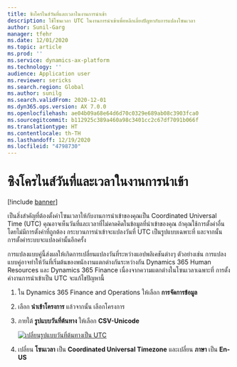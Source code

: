 ```yaml
---
title: ซิงโครไนส์วันที่และเวลาในงานการนําเข้า
description: ใช้โซนเวลา UTC ในงานการนําเข้าเพื่อหลีกเลี่ยงปัญหากับการแปลงโซนเวลา
author: Sunil-Garg
manager: tfehr
ms.date: 12/01/2020
ms.topic: article
ms.prod: ''
ms.service: dynamics-ax-platform
ms.technology: ''
audience: Application user
ms.reviewer: sericks
ms.search.region: Global
ms.author: sunilg
ms.search.validFrom: 2020-12-01
ms.dyn365.ops.version: AX 7.0.0
ms.openlocfilehash: ae04b09a68e64d6d70c0329e689ab08c3903fca0
ms.sourcegitcommit: b112925c389a460a98c3401cc2c67df7091b066f
ms.translationtype: HT
ms.contentlocale: th-TH
ms.lasthandoff: 12/19/2020
ms.locfileid: "4798730"
---
```

# <a name="synchronize-date-and-time-in-import-jobs"></a>ซิงโครไนส์วันที่และเวลาในงานการนําเข้า

[!include [banner](../includes/banner.md)]

เป็นสิ่งสำคัญที่ต้องตั้งค่าโซนเวลาให้กับงานการนําเข้าของคุณเป็น Coordinated Universal Time (UTC) คุณอาจเห็นวันที่และเวลาที่ไม่คาดคิดในข้อมูลที่นําเข้าของคุณ ถ้าคุณใช้การตั้งค่าอื่น โดยไม่มีการตั้งค่าที่ถูกต้อง กระบวนการนําเข้าจะแปลงวันที่ UTC เป็นรูปแบบเฉพาะที่ และจากนั้น การตั้งค่าระบบจะแปลงค่านั้นอีกครั้ง

การแปลงแบบคู่นี้ส่งผลให้เกิดการเปลี่ยนแปลงวันที่ระหว่างแอปพลิเคชันต่างๆ ตัวอย่างเช่น การแปลงแบบคู่อาจทําให้วันที่เริ่มต้นของพนักงานแตกต่างกันระหว่างกัน Dynamics 365 Human Resources และ Dynamics 365 Finance เนื่องจากความแตกต่างในโซนเวลาเฉพาะที่ การตั้งค่างานการนําเข้าเป็น UTC จะแก้ไขปัญหานี้

1. ใน Dynamics 365 Finance and Operations ให้เลือก **การจัดการข้อมูล**

2. เลือก **นําเข้าโครงการ** แล้วจากนั้น เลือกโครงการ

3. ภายใต้ **รูปแบบวันที่ต้นทาง** ให้เลือก **CSV-Unicode**

   [![เปลี่ยนรูปแบบวันที่ต้นทางเป็น UTC](./media/data-source-date-format.png)](./media/data-source-date-format.png)

4. เปลี่ยน **โซนเวลา** เป็น **Coordinated Universal Timezone** และเปลี่ยน **ภาษา** เป็น **En-US**


